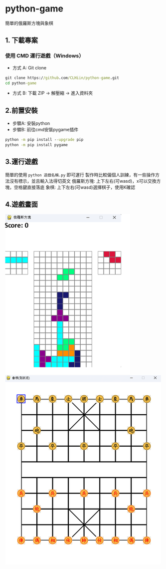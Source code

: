 # python-game
簡單的俄羅斯方塊與象棋

## 1. 下載專案
### 使用 CMD 運行遊戲（Windows）
- 方式 A: Git clone
```cmd
git clone https://github.com/CLHiin/python-game.git
cd python-game
```
- 方式 B: 下載 ZIP → 解壓縮 → 進入資料夾

## 2.前置安裝
- 步驟A: 安裝python
- 步驟B: 前往cmd安裝pygame插件
```cmd
python -m pip install --upgrade pip
python -m pip install pygame
```

## 3.運行遊戲
簡單的使用 `python 遊戲名稱.py` 即可運行
製作時比較偏個人訓練，有一些操作方法沒有標示，並且輸入法得切英文
俄羅斯方塊: 上下左右(可wasd)，x可以交換方塊，空格鍵直接落底
象棋: 上下左右(可wasd)選擇棋子，使用K確認

## 4.遊戲畫面
![alt text](說明圖片/image1.png)
![alt text](說明圖片/image2.png)